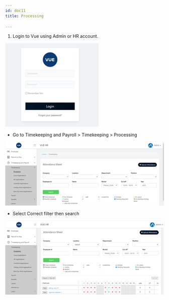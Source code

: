 ```yaml
---
id: doc11
title: Processing

---
```


1. Login to Vue using Admin or HR account. 

![alt-text](assets/Picture2.png)

* Go to Timekeeping and Payroll > Timekeeping > Processing

![alt-text](assets/16.png)

* Select Correct filter then search

![alt-text](assets/17.png)